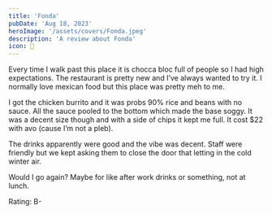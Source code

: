 ```yaml
---
title: 'Fonda'
pubDate: 'Aug 18, 2023'
heroImage: '/assets/covers/Fonda.jpeg'
description: 'A review about Fonda'
icon: 🌮
---
```


Every time I walk past this place it is chocca bloc full of people so I had high expectations. The restaurant is pretty new and I’ve always wanted to try it. I normally love mexican food but this place was pretty meh to me.

I got the chicken burrito and it was probs 90% rice and beans with no sauce. All the sauce pooled to the bottom which made the base soggy. It was a decent size though and with a side of chips it kept me full. It cost $22 with avo (cause I’m not a pleb).

The drinks apparently were good and the vibe was decent. Staff were friendly but we kept asking them to close the door that letting in the cold winter air.

Would I go again? Maybe for like after work drinks or something, not at lunch.

Rating: B-
